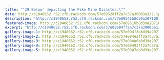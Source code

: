 ```yaml
---
title: "'29 Below' depicting the Pike Mine Disaster.\""
date: http://c1940652.r52.cf0.rackcdn.com/57e0952dff2a7c37a30003e3/2.jpg
description: "http://c1940652.r52.cf0.rackcdn.com/57e09541b8d39a2071001f9e/1.jpg"
featured-image: http://c1940652.r52.cf0.rackcdn.com/57e09510b8d39a2071001f9c/3.jpg
excerpt: "http://c1940652.r52.cf0.rackcdn.com/57e09504ff2a7c37a30003e1/4-a.jpg"
gallery-image-1: http://c1940652.r52.cf0.rackcdn.com/57e094f3b8d39a2071001f9a/4-b.jpg
gallery-image-2: http://c1940652.r52.cf0.rackcdn.com/57e094e2ff2a7c37a30003df/5.jpg
gallery-image-3: http://c1940652.r52.cf0.rackcdn.com/57e094a6b8d39a2071001f96/6.jpg
gallery-image-4: http://c1940652.r52.cf0.rackcdn.com/57e09493ff2a7c37a30003db/7.jpg
gallery-image-5: http://c1940652.r52.cf0.rackcdn.com/57e0947ab8d39a2071001f94/8.jpg
---
```

